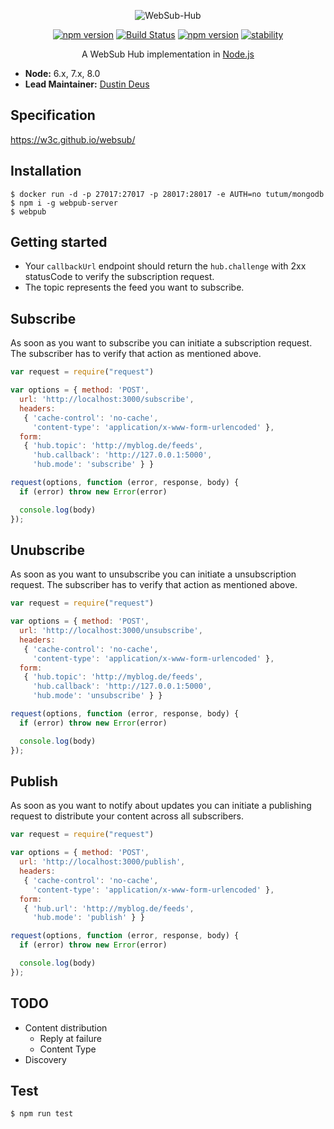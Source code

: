 <p align="center">
<img src="https://github.com/hemerajs/websub-hub/blob/master/media/logo.png?raw=true" alt="WebSub-Hub" style="max-width:100%;">
</p>

<p align="center">
<a href="https://badge.fury.io/js/websub-hub"><img src="https://camo.githubusercontent.com/48772c29d0514fc99d36e0a0d918c0d8298f9311/68747470733a2f2f62616467652e667572792e696f2f6a732f7765627375622d6875622e737667" alt="npm version" data-canonical-src="https://badge.fury.io/js/websub-hub.svg" style="max-width:100%;"></a>
<a href="https://travis-ci.org/hemerajs/websub-hub"><img src="https://travis-ci.org/hemerajs/websub-hub.svg?branch=master" alt="Build Status" data-canonical-src="https://travis-ci.org/hemerajs/websub-hub.svg?branch=master" style="max-width:100%;"></a>
<a href="https://standardjs.com"><img src="https://camo.githubusercontent.com/58fbab8bb63d069c1e4fb3fa37c2899c38ffcd18/68747470733a2f2f696d672e736869656c64732e696f2f62616467652f636f64655f7374796c652d7374616e646172642d627269676874677265656e2e737667" alt="npm version" data-canonical-src="https://img.shields.io/badge/code_style-standard-brightgreen.svg" style="max-width:100%;"></a>
<a href="https://camo.githubusercontent.com/9df01034673d657d960eaced20b3c0b3241c2fc7/68747470733a2f2f696d672e736869656c64732e696f2f62616467652f73746162696c6974792d6578706572696d656e74616c2d6f72616e67652e737667" target="_blank"><img src="https://camo.githubusercontent.com/9df01034673d657d960eaced20b3c0b3241c2fc7/68747470733a2f2f696d672e736869656c64732e696f2f62616467652f73746162696c6974792d6578706572696d656e74616c2d6f72616e67652e737667" alt="stability" data-canonical-src="https://img.shields.io/badge/stability-experimental-orange.svg" style="max-width:100%;"></a>
</p>

<p align="center">
A WebSub Hub implementation in <a href="http://nodejs.org/">Node.js</a>
</p>

- __Node:__ 6.x, 7.x, 8.0
- __Lead Maintainer:__ [Dustin Deus](https://github.com/StarpTech)

## Specification
https://w3c.github.io/websub/

## Installation
```
$ docker run -d -p 27017:27017 -p 28017:28017 -e AUTH=no tutum/mongodb
$ npm i -g webpub-server
$ webpub
```
## Getting started

- Your `callbackUrl` endpoint should return the `hub.challenge` with 2xx statusCode to verify the subscription request.
- The topic represents the feed you want to subscribe.

## Subscribe
As soon as you want to subscribe you can initiate a subscription request. The subscriber has to verify that action as mentioned above.

```js
var request = require("request")

var options = { method: 'POST',
  url: 'http://localhost:3000/subscribe',
  headers: 
   { 'cache-control': 'no-cache',
     'content-type': 'application/x-www-form-urlencoded' },
  form: 
   { 'hub.topic': 'http://myblog.de/feeds',
     'hub.callback': 'http://127.0.0.1:5000',
     'hub.mode': 'subscribe' } }

request(options, function (error, response, body) {
  if (error) throw new Error(error)

  console.log(body)
});

```
## Unubscribe

As soon as you want to unsubscribe you can initiate a unsubscription request. The subscriber has to verify that action as mentioned above. 

```js
var request = require("request")

var options = { method: 'POST',
  url: 'http://localhost:3000/unsubscribe',
  headers: 
   { 'cache-control': 'no-cache',
     'content-type': 'application/x-www-form-urlencoded' },
  form: 
   { 'hub.topic': 'http://myblog.de/feeds',
     'hub.callback': 'http://127.0.0.1:5000',
     'hub.mode': 'unsubscribe' } }

request(options, function (error, response, body) {
  if (error) throw new Error(error)

  console.log(body)
});

```

## Publish

As soon as you want to notify about updates you can initiate a publishing request to distribute your content across all subscribers.

```js
var request = require("request")

var options = { method: 'POST',
  url: 'http://localhost:3000/publish',
  headers: 
   { 'cache-control': 'no-cache',
     'content-type': 'application/x-www-form-urlencoded' },
  form: 
   { 'hub.url': 'http://myblog.de/feeds',
     'hub.mode': 'publish' } }

request(options, function (error, response, body) {
  if (error) throw new Error(error)

  console.log(body)
});

```

## TODO
- Content distribution
  - Reply at failure
  - Content Type
- Discovery

## Test
```
$ npm run test
```
